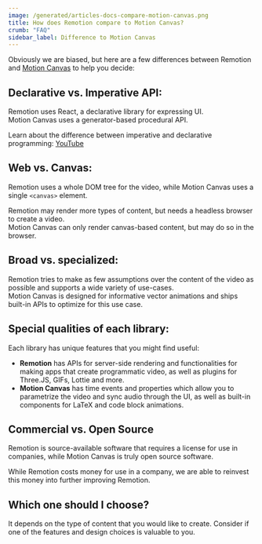 ```yaml
---
image: /generated/articles-docs-compare-motion-canvas.png
title: How does Remotion compare to Motion Canvas?
crumb: "FAQ"
sidebar_label: Difference to Motion Canvas
---
```


Obviously we are biased, but here are a few differences between Remotion and [Motion Canvas](https://motioncanvas.io/) to help you decide:

## Declarative vs. Imperative API:

Remotion uses React, a declarative library for expressing UI.  
Motion Canvas uses a generator-based procedural API.

Learn about the difference between imperative and declarative programming: [YouTube](https://www.youtube.com/watch?v=E7Fbf7R3x6I)

## Web vs. Canvas:

Remotion uses a whole DOM tree for the video, while Motion Canvas uses a single `<canvas>` element.

Remotion may render more types of content, but needs a headless browser to create a video.  
Motion Canvas can only render canvas-based content, but may do so in the browser.

## Broad vs. specialized:

Remotion tries to make as few assumptions over the content of the video as possible and supports a wide variety of use-cases.  
Motion Canvas is designed for informative vector animations and ships built-in APIs to optimize for this use case.

## Special qualities of each library:

Each library has unique features that you might find useful:

- **Remotion** has APIs for server-side rendering and functionalities for making apps that create programmatic video, as well as plugins for Three.JS, GIFs, Lottie and more.
- **Motion Canvas** has time events and properties which allow you to parametrize the video and sync audio through the UI, as well as built-in components for LaTeX and code block animations.

## Commercial vs. Open Source

Remotion is source-available software that requires a license for use in companies, while Motion Canvas is truly open source software.

While Remotion costs money for use in a company, we are able to reinvest this money into further improving Remotion.

## Which one should I choose?

It depends on the type of content that you would like to create. Consider if one of the features and design choices is valuable to you.

